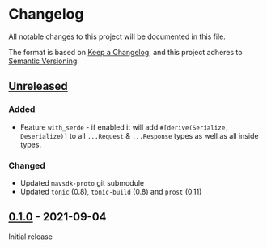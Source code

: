 # Changelog

All notable changes to this project will be documented in this file.

The format is based on [Keep a Changelog](https://keepachangelog.com/en/1.0.0/),
and this project adheres to [Semantic Versioning](https://semver.org/spec/v2.0.0.html).

## [Unreleased]

### Added

- Feature `with_serde` - if enabled it will add `#[derive(Serialize, Deserialize)]` to all `...Request` & `...Response` types as well as all inside types.

### Changed

- Updated `mavsdk-proto` git submodule
- Updated `tonic` (0.8), `tonic-build` (0.8) and `prost` (0.11)

## [0.1.0] - 2021-09-04

Initial release

[Unreleased]: https://github.com/olivierlacan/keep-a-changelog/compare/v0.1.0...HEAD
[0.1.0]: https://github.com/olivierlacan/keep-a-changelog/releases/tag/v0.1.0